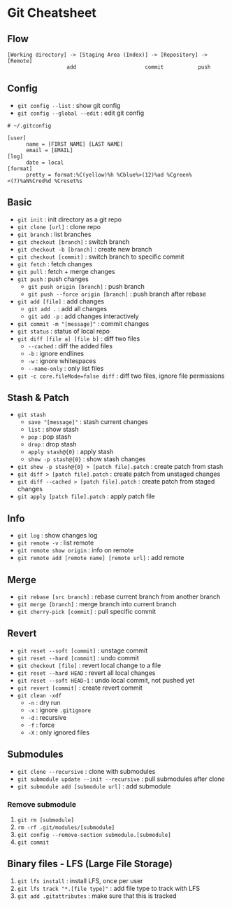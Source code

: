 # Git Cheatsheet

## Flow
```
[Working directory] -> [Staging Area (Index)] -> [Repository] -> [Remote]
                   add                      commit           push
```

## Config
- `git config --list` : show git config
- `git config --global --edit` : edit git config
```
# ~/.gitconfig

[user]
      name = [FIRST NAME] [LAST NAME]
      email = [EMAIL]
[log]
      date = local
[format]
      pretty = format:%C(yellow)%h %Cblue%>(12)%ad %Cgreen%<(7)%aN%Cred%d %Creset%s
```

## Basic
- `git init` : init directory as a git repo
- `git clone [url]` : clone repo
- `git branch` : list branches
- `git checkout [branch]` : switch branch
- `git checkout -b [branch]` : create new branch
- `git checkout [commit]` : switch branch to specific commit
- `git fetch` : fetch changes
- `git pull` : fetch + merge changes
- `git push` : push changes
    - `git push origin [branch]` : push branch
    - `git push --force origin [branch]` : push branch after rebase
- `git add [file]` : add changes
    - `git add .` : add all changes
    - `git add -p` : add changes interactively
- `git commit -m "[message]"` : commit changes
- `git status` : status of local repo
- `git diff [file a] [file b]` : diff two files
    - `--cached` : diff the added files
    - `-b` : ignore endlines
    - `-w` : ignore whitespaces
    - `--name-only` : only list files
- `git -c core.fileMode=false diff` : diff two files, ignore file permissions

## Stash & Patch
- `git stash`
    - `save "[message]"` : stash current changes
    - `list` : show stash
    - `pop` : pop stash
    - `drop` : drop stash
    - `apply stash@{0}` : apply stash
    - `show -p stash@{0}` : show stash changes
- `git show -p stash@{0} > [patch file].patch` : create patch from stash
- `git diff > [patch file].patch` : create patch from unstaged changes
- `git diff --cached > [patch file].patch` : create patch from staged changes
- `git apply [patch file].patch` : apply patch file

## Info
- `git log` : show changes log
- `git remote -v` : list remote
- `git remote show origin` : info on remote
- `git remote add [remote name] [remote url]` : add remote

## Merge
- `git rebase [src branch]` : rebase current branch from another branch
- `git merge [branch]` : merge branch into current branch
- `git cherry-pick [commit]` : pull specific commit

## Revert
- `git reset --soft [commit]` : unstage commit
- `git reset --hard [commit]` : undo commit
- `git checkout [file]` : revert local change to a file
- `git reset --hard HEAD` : revert all local changes
- `git reset --soft HEAD~1` : undo local commit, not pushed yet
- `git revert [commit]` : create revert commit
- `git clean -xdf`
    - `-n` : dry run
    - `-x` : ignore `.gitignore`
    - `-d` : recursive
    - `-f` : force
    - `-X` : only ignored files

## Submodules
- `git clone --recursive` : clone with submodules
- `git submodule update --init --recursive` : pull submodules after clone
- `git submodule add [submodule url]` : add submodule

### Remove submodule
1. `git rm [submodule]`
2. `rm -rf .git/modules/[submodule]`
3. `git config --remove-section submodule.[submodule]`
4. `git commit`

## Binary files - LFS (Large File Storage)
1. `git lfs install` : install LFS, once per user
2. `git lfs track "*.[file type]"` : add file type to track with LFS
3. `git add .gitattributes` : make sure that this is tracked
